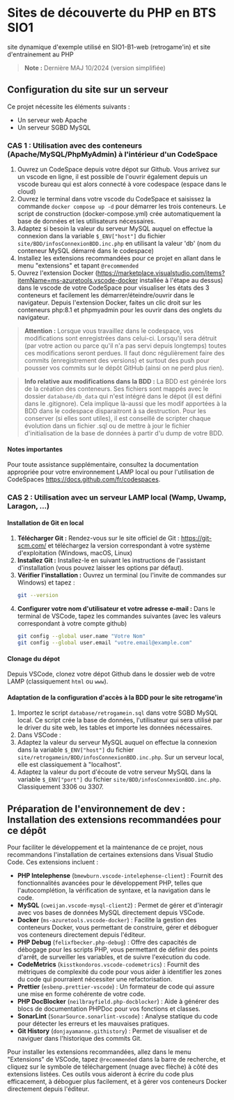# Sites de découverte du PHP en BTS SIO1
site dynamique d'exemple utilisé en SIO1-B1-web (retrogame'in) et site d'entrainement au PHP
> **Note :** Dernière MAJ 10/2024 (version simplifiée)

## Configuration du site sur un serveur
Ce projet nécessite les éléments suivants :
- Un serveur web Apache
- Un serveur SGBD MySQL

### CAS 1 : Utilisation avec des conteneurs (Apache/MySQL/PhpMyAdmin) à l'intérieur d'un CodeSpace
1. Ouvrez un CodeSpace depuis votre dépot sur Github. Vous arrivez sur un vscode en ligne, il est possible de l'ouvrir également depuis un vscode bureau qui est alors connecté à vore codespace (espace dans le cloud)
2. Ouvrez le terminal dans votre vscode du CodeSpace et saisissez la commande `docker compose up -d` pour démarrer les trois conteneurs. Le script de construction (docker-compose.yml) crée automatiquement la base de données et les utilisateurs nécessaires.
3. Adaptez si besoin la valeur du serveur MySQL auquel on effectue la connexion dans la variable `$_ENV["host"]` du fichier `site/BDD/infosConnexionBDD.inc.php` en utilisant la valeur 'db' (nom du conteneur MySQL démarré dans le codespace)
4. Installez les extensions recommandées pour ce projet en allant dans le menu "extensions" et tapant `@recommended`
5. Ouvrez l'extension Docker (https://marketplace.visualstudio.com/items?itemName=ms-azuretools.vscode-docker installée à l'étape au dessus) dans le vscode de votre CodeSpace pour visualiser les états des 3 conteneurs et facilement les démarrer/éteindre/ouvrir dans le navigateur. Depuis l'extension Docker, faites un clic droit sur les conteneurs php:8.1 et phpmyadmin pour les ouvrir dans des onglets du navigateur.
> **Attention :** Lorsque vous travaillez dans le codespace, vos modifications sont enregistrées dans celui-ci. Lorsqu'il sera détruit (par votre action ou parce qu'il n'a pas servi depuis longtemps) toutes ces modifications seront perdues. Il faut donc régulièrement faire des commits (enregistrement des versions) et surtout des push pour pousser vos commits sur le dépôt GitHub (ainsi on ne perd plus rien).

> **Info relative aux modifications dans la BDD :** La BDD est générée lors de la création des conteneurs. Ses fichiers sont mappés avec le dossier `database/db_data` qui n'est intégré dans le dépot (il est défini dans le .gitignore). Cela implique là-aussi que les modif apportées à la BDD dans le codespace disparaitront à sa destruction. Pour les conserver (si elles sont utiles), il est conseillé de scripter chaque évolution dans un fichier .sql ou de mettre à jour le fichier d'initialisation de la base de données à partir d'u dump de votre BDD.

#### Notes importantes
Pour toute assistance supplémentaire, consultez la documentation appropriée pour votre environnement LAMP local ou pour l'utilisation de CodeSpaces https://docs.github.com/fr/codespaces.


### CAS 2 : Utilisation avec un serveur LAMP local (Wamp, Uwamp, Laragon, ...)

#### Installation de Git en local

1. **Télécharger Git :**
   Rendez-vous sur le site officiel de Git : https://git-scm.com/ et téléchargez la version correspondant à votre système d'exploitation (Windows, macOS, Linux) 
2. **Installez Git :**
    Installez-le en suivant les instructions de l'assistant d'installation (vous pouvez laisser les options par défaut).
3. **Vérifier l'installation :**
   Ouvrez un terminal (ou l'invite de commandes sur Windows) et tapez :
   ```sh
   git --version
4. **Configurer votre nom d'utilisateur et votre adresse e-mail :**
   Dans le terminal de VSCode, tapez les commandes suivantes (avec les valeurs correspondant à votre compte github)
   ```sh
   git config --global user.name "Votre Nom"
   git config --global user.email "votre.email@example.com"

#### Clonage du dépot
   Depuis VSCode, clonez votre dépot Github dans le dossier web de votre LAMP (classiquement `html` ou `www`). 

#### Adaptation de la configuration d'accès à la BDD pour le site retrogame'in
1. Importez le script `database/retrogamein.sql` dans votre SGBD MySQL local. Ce script crée la base de données, l'utilisateur qui sera utilisé par le driver du site web, les tables et importe les données nécessaires.
2. Dans VSCode : 
  1. Adaptez la valeur du serveur MySQL auquel on effectue la connexion dans la variable `$_ENV["host"]` du fichier `site/retrogamein/BDD/infosConnexionBDD.inc.php`. Sur un serveur local, elle est classiquement à "localhost".
  2. Adaptez la valeur du port d'écoute de votre serveur MySQL dans la variable `$_ENV["port"]` du fichier `site/BDD/infosConnexionBDD.inc.php`. Classiquement 3306 ou 3307.


## Préparation de l'environnement de dev : Installation des extensions recommandées pour ce dépôt

Pour faciliter le développement et la maintenance de ce projet, nous recommandons l'installation de certaines extensions dans Visual Studio Code. Ces extensions incluent :

- **PHP Intelephense** (`bmewburn.vscode-intelephense-client`) : Fournit des fonctionnalités avancées pour le développement PHP, telles que l'autocomplétion, la vérification de syntaxe, et la navigation dans le code.
- **MySQL** (`cweijan.vscode-mysql-client2`) : Permet de gérer et d'interagir avec vos bases de données MySQL directement depuis VSCode.
- **Docker** (`ms-azuretools.vscode-docker`) : Facilite la gestion des conteneurs Docker, vous permettant de construire, gérer et déboguer vos conteneurs directement depuis l'éditeur.
- **PHP Debug** (`felixfbecker.php-debug`) : Offre des capacités de débogage pour les scripts PHP, vous permettant de définir des points d'arrêt, de surveiller les variables, et de suivre l'exécution du code.
- **CodeMetrics** (`kisstkondoros.vscode-codemetrics`) : Fournit des métriques de complexité du code pour vous aider à identifier les zones du code qui pourraient nécessiter une refactorisation.
- **Prettier** (`esbenp.prettier-vscode`) : Un formateur de code qui assure une mise en forme cohérente de votre code.
- **PHP DocBlocker** (`neilbrayfield.php-docblocker`) : Aide à générer des blocs de documentation PHPDoc pour vos fonctions et classes.
- **SonarLint** (`SonarSource.sonarlint-vscode`) : Analyse statique du code pour détecter les erreurs et les mauvaises pratiques.
- **Git History** (`donjayamanne.githistory`) : Permet de visualiser et de naviguer dans l'historique des commits Git.

Pour installer les extensions recommandées, allez dans le menu "Extensions" de VSCode, tapez `@recommended` dans la barre de recherche, et cliquez sur le symbole de téléchargement (nuage avec flèche) à côté des extensions listées. Ces outils vous aideront à écrire du code plus efficacement, à déboguer plus facilement, et à gérer vos conteneurs Docker directement depuis l'éditeur.